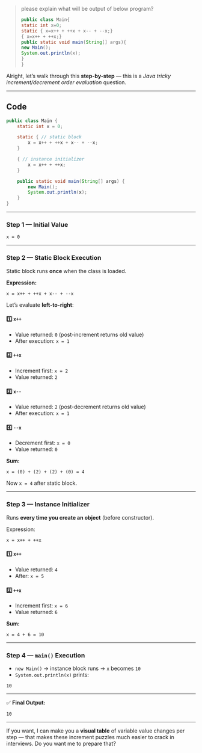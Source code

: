> please explain what will be output of below program?
> 
> ```java
> public class Main{
> static int x=0;
> static { x=x++ + ++x + x-- + --x;}
> { x=x++ + ++x;}
> public static void main(String[] args){
> new Main();
> System.out.println(x);
> }
> }
> ```


Alright, let’s walk through this **step-by-step** — this is a *Java tricky increment/decrement order evaluation* question.

---

## **Code**

```java
public class Main {
    static int x = 0;

    static { // static block
        x = x++ + ++x + x-- + --x;
    }

    { // instance initializer
        x = x++ + ++x;
    }

    public static void main(String[] args) {
        new Main();
        System.out.println(x);
    }
}
```

---

### **Step 1 — Initial Value**

```
x = 0
```

---

### **Step 2 — Static Block Execution**

Static block runs **once** when the class is loaded.

**Expression:**

```
x = x++ + ++x + x-- + --x
```

Let’s evaluate **left-to-right**:

#### 1️⃣ `x++`

* Value returned: `0` (post-increment returns old value)
* After execution: `x = 1`

#### 2️⃣ `++x`

* Increment first: `x = 2`
* Value returned: `2`

#### 3️⃣ `x--`

* Value returned: `2` (post-decrement returns old value)
* After execution: `x = 1`

#### 4️⃣ `--x`

* Decrement first: `x = 0`
* Value returned: `0`

**Sum:**

```
x = (0) + (2) + (2) + (0) = 4
```

Now `x = 4` after static block.

---

### **Step 3 — Instance Initializer**

Runs **every time you create an object** (before constructor).

Expression:

```
x = x++ + ++x
```

#### 1️⃣ `x++`

* Value returned: `4`
* After: `x = 5`

#### 2️⃣ `++x`

* Increment first: `x = 6`
* Value returned: `6`

**Sum:**

```
x = 4 + 6 = 10
```

---

### **Step 4 — `main()` Execution**

* `new Main()` → instance block runs → `x` becomes `10`
* `System.out.println(x)` prints:

```
10
```

---

✅ **Final Output:**

```
10
```

---

If you want, I can make you a **visual table** of variable value changes per step — that makes these increment puzzles much easier to crack in interviews.
Do you want me to prepare that?
